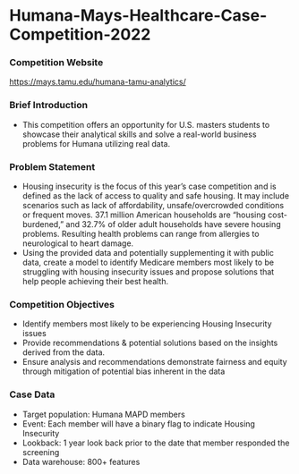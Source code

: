 # Humana-Mays-Healthcare-Case-Competition-2022

### Competition Website
https://mays.tamu.edu/humana-tamu-analytics/

### Brief Introduction
- This competition offers an opportunity for U.S. masters students to showcase their analytical skills and solve a real-world business problems for Humana utilizing real data.

### Problem Statement
- Housing insecurity is the focus of this year’s case competition and is defined as the lack of access to quality and safe housing. It may include scenarios such as lack of affordability, unsafe/overcrowded conditions or frequent moves. 37.1 million American households are “housing cost-burdened,” and 32.7% of older adult households have severe housing problems. Resulting health problems can range from allergies to neurological to heart damage.
- Using the provided data and potentially supplementing it with public data, create a model to identify Medicare members most likely to be struggling with housing insecurity issues and propose solutions that help people achieving their best health. 

### Competition Objectives
- Identify members most likely to be experiencing Housing Insecurity issues
- Provide recommendations & potential solutions based on the insights derived from the data.
- Ensure analysis and recommendations demonstrate fairness and equity through mitigation of potential bias inherent in the data

### Case Data
- Target population: Humana MAPD members
- Event: Each member will have a binary flag to indicate Housing Insecurity
- Lookback: 1 year look back prior to the date that member responded the screening
- Data warehouse: 800+ features

